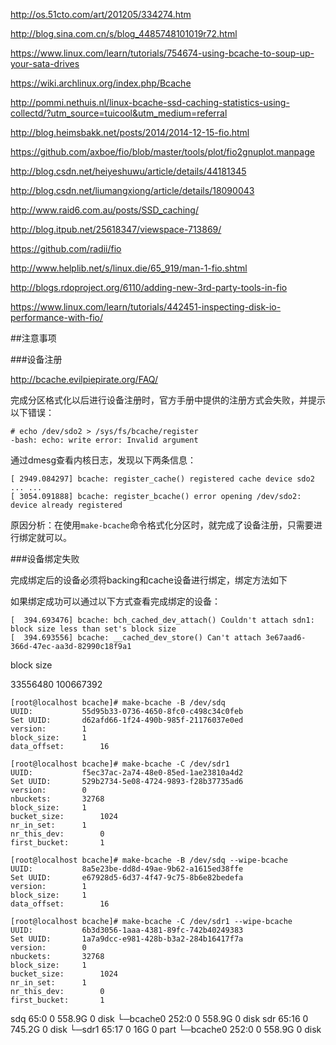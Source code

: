 
http://os.51cto.com/art/201205/334274.htm

http://blog.sina.com.cn/s/blog_4485748101019r72.html

https://www.linux.com/learn/tutorials/754674-using-bcache-to-soup-up-your-sata-drives

https://wiki.archlinux.org/index.php/Bcache

http://pommi.nethuis.nl/linux-bcache-ssd-caching-statistics-using-collectd/?utm_source=tuicool&utm_medium=referral

http://blog.heimsbakk.net/posts/2014/2014-12-15-fio.html

https://github.com/axboe/fio/blob/master/tools/plot/fio2gnuplot.manpage

http://blog.csdn.net/heiyeshuwu/article/details/44181345

http://blog.csdn.net/liumangxiong/article/details/18090043

http://www.raid6.com.au/posts/SSD_caching/

http://blog.itpub.net/25618347/viewspace-713869/

https://github.com/radii/fio

http://www.helplib.net/s/linux.die/65_919/man-1-fio.shtml

http://blogs.rdoproject.org/6110/adding-new-3rd-party-tools-in-fio

https://www.linux.com/learn/tutorials/442451-inspecting-disk-io-performance-with-fio/


##注意事项

###设备注册

http://bcache.evilpiepirate.org/FAQ/

完成分区格式化以后进行设备注册时，官方手册中提供的注册方式会失败，并提示以下错误：

```
# echo /dev/sdo2 > /sys/fs/bcache/register
-bash: echo: write error: Invalid argument
```

通过dmesg查看内核日志，发现以下两条信息：

```
[ 2949.084297] bcache: register_cache() registered cache device sdo2
... ...
[ 3054.091888] bcache: register_bcache() error opening /dev/sdo2: device already registered
```

原因分析：在使用`make-bcache`命令格式化分区时，就完成了设备注册，只需要进行绑定就可以。

###设备绑定失败

完成绑定后的设备必须将backing和cache设备进行绑定，绑定方法如下

如果绑定成功可以通过以下方式查看完成绑定的设备：


```
[  394.693476] bcache: bch_cached_dev_attach() Couldn't attach sdn1: block size less than set's block size
[  394.693556] bcache: __cached_dev_store() Can't attach 3e67aad6-366d-47ec-aa3d-82990c18f9a1
```
block size

33556480
100667392
```
[root@localhost bcache]# make-bcache -B /dev/sdq
UUID:			55d95b33-0736-4650-8fc0-c498c34c0feb
Set UUID:		d62afd66-1f24-490b-985f-21176037e0ed
version:		1
block_size:		1
data_offset:		16

[root@localhost bcache]# make-bcache -C /dev/sdr1
UUID: 			f5ec37ac-2a74-48e0-85ed-1ae23810a4d2
Set UUID:		529b2734-5e08-4724-9893-f28b37735ad6
version:		0
nbuckets:		32768
block_size:		1
bucket_size:		1024
nr_in_set:		1
nr_this_dev:		0
first_bucket:		1
```

```
[root@localhost bcache]# make-bcache -B /dev/sdq --wipe-bcache
UUID:			8a5e23be-dd8d-49ae-9b62-a1615ed38ffe
Set UUID:		e67928d5-6d37-4f47-9c75-8b6e82bedefa
version:		1
block_size:		1
data_offset:		16

[root@localhost bcache]# make-bcache -C /dev/sdr1 --wipe-bcache
UUID:			6b3d3056-1aaa-4381-89fc-742b40249383
Set UUID:		1a7a9dcc-e981-428b-b3a2-284b16417f7a
version:		0
nbuckets:		32768
block_size:		1
bucket_size:		1024
nr_in_set:		1
nr_this_dev:		0
first_bucket:		1
```

sdq              65:0    0 558.9G  0 disk
└─bcache0       252:0    0 558.9G  0 disk
sdr              65:16   0 745.2G  0 disk
└─sdr1           65:17   0    16G  0 part
  └─bcache0     252:0    0 558.9G  0 disk
